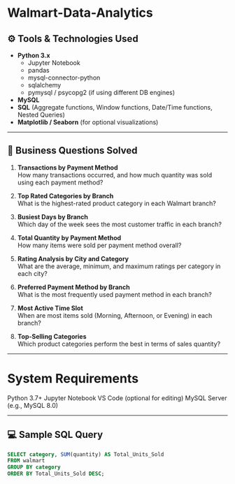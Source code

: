 # Walmart-Data-Analytics

## ⚙️ Tools & Technologies Used

- **Python 3.x**
  - Jupyter Notebook
  - pandas
  - mysql-connector-python
  - sqlalchemy
  - pymysql / psycopg2 (if using different DB engines)
- **MySQL**
- **SQL** (Aggregate functions, Window functions, Date/Time functions, Nested Queries)
- **Matplotlib / Seaborn** (for optional visualizations)

---

## 🧠 Business Questions Solved

1. **Transactions by Payment Method**  
   How many transactions occurred, and how much quantity was sold using each payment method?

2. **Top Rated Categories by Branch**  
   What is the highest-rated product category in each Walmart branch?

3. **Busiest Days by Branch**  
   Which day of the week sees the most customer traffic in each branch?

4. **Total Quantity by Payment Method**  
   How many items were sold per payment method overall?

5. **Rating Analysis by City and Category**  
   What are the average, minimum, and maximum ratings per category in each city?

6. **Preferred Payment Method by Branch**  
   What is the most frequently used payment method in each branch?

7. **Most Active Time Slot**  
   When are most items sold (Morning, Afternoon, or Evening) in each branch?

8. **Top-Selling Categories**  
   Which product categories perform the best in terms of sales quantity?
   
---
# System Requirements

Python 3.7+
Jupyter Notebook
VS Code (optional for editing)
MySQL Server (e.g., MySQL 8.0)

---

## 💻 Sample SQL Query

```sql
SELECT category, SUM(quantity) AS Total_Units_Sold
FROM walmart
GROUP BY category
ORDER BY Total_Units_Sold DESC;



     
